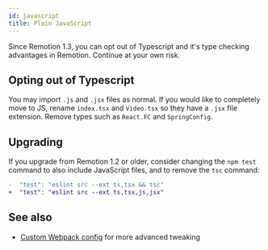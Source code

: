 ```yaml
---
id: javascript
title: Plain JavaScript
---
```


Since Remotion 1.3, you can opt out of Typescript and it's type checking advantages in Remotion. Continue at your own risk.

## Opting out of Typescript

You may import `.js` and `.jsx` files as normal. If you would like to completely move to JS, rename `index.tsx` and `Video.tsx` so they have a `.jsx` file extension. Remove types such as `React.FC` and `SpringConfig`.

## Upgrading

If you upgrade from Remotion 1.2 or older, consider changing the `npm test` command to also include JavaScript files, and to remove the `tsc` command:

```diff
-  "test": "eslint src --ext ts,tsx && tsc"
+  "test": "eslint src --ext ts,tsx,js,jsx"
```

## See also

- [Custom Webpack config](webpack) for more advanced tweaking

